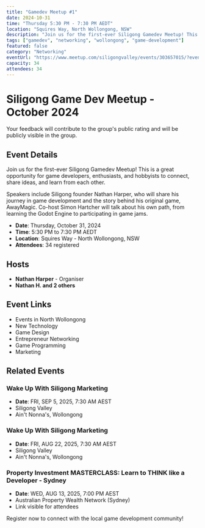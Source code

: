 ```yaml
---
title: "Gamedev Meetup #1"
date: 2024-10-31
time: "Thursday 5:30 PM - 7:30 PM AEDT"
location: "Squires Way, North Wollongong, NSW"
description: "Join us for the first-ever Siligong Gamedev Meetup! This is a great opportunity for game developers, enthusiasts, and hobbyists to connect, share ideas, and learn from each other."
tags: ["gamedev", "networking", "wollongong", "game-development"]
featured: false
category: "Networking"
eventUrl: "https://www.meetup.com/siligongvalley/events/303657015/?eventOrigin=group_events_list"
capacity: 34
attendees: 34
---
```


# Siligong Game Dev Meetup - October 2024

Your feedback will contribute to the group's public rating and will be publicly visible in the group.

## Event Details

Join us for the first-ever Siligong Gamedev Meetup! This is a great opportunity for game developers, enthusiasts, and hobbyists to connect, share ideas, and learn from each other.

Speakers include Siligong founder Nathan Harper, who will share his journey in game development and the story behind his original game, AwayMagic. Co-host Simon Hartcher will talk about his own path, from learning the Godot Engine to participating in game jams.

- **Date**: Thursday, October 31, 2024
- **Time**: 5:30 PM to 7:30 PM AEDT
- **Location**: Squires Way - North Wollongong, NSW
- **Attendees**: 34 registered

## Hosts

- **Nathan Harper** - Organiser
- **Nathan H. and 2 others**

## Event Links

- Events in North Wollongong
- New Technology
- Game Design
- Entrepreneur Networking
- Game Programming
- Marketing

## Related Events

### Wake Up With Siligong Marketing
- **Date**: FRI, SEP 5, 2025, 7:30 AM AEST
- Siligong Valley
- Ain't Nonna's, Wollongong

### Wake Up With Siligong Marketing
- **Date**: FRI, AUG 22, 2025, 7:30 AM AEST
- Siligong Valley
- Ain't Nonna's, Wollongong

### Property Investment MASTERCLASS: Learn to THINK like a Developer - Sydney
- **Date**: WED, AUG 13, 2025, 7:00 PM AEST
- Australian Property Wealth Network (Sydney)
- Link visible for attendees

Register now to connect with the local game development community!
